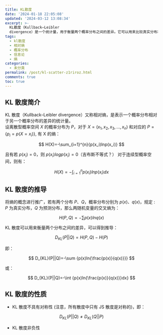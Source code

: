 ```yaml
---
title: KL散度
date: '2024-01-18 22:05:08'
updated: '2024-03-12 13:08:34'
excerpt: >-
  KL散度（Kullback–Leibler
  divergence）是一个统计量，用于衡量两个概率分布之间的差异。它可以用来比较真实分布和预测分布之间的差异，并具有非负性。KL散度不具有对称性，即D_{KL}(P||Q)不等于D_{KL}(Q||P)。
tags:
  - kl散度
  - 相对熵
  - 概率分布
  - 信息论
  - 熵
categories:
  - 未分类
permalink: /post/kl-scatter-z1riroz.html
comments: true
toc: true
---
```




## KL 散度简介

KL 散度（Kullback–Leibler divergence）又称相对熵，是表示一个概率分布相对于另一个概率分布的差异的统计量。  
设离散型概率空间 $X$ 的概率分布为 $P$，对于 $X=(x_1,x_2,x_3,...,x_n)$ 和对应的 $P=\{p_i=p(X=x_i)\}$, 有 X 的熵：

$$
H(X)=-\sum_{i=1}^{n}{p(x_i)lnp(x_i)}
$$

且有若 $p (x_i)=0$，则 $p (x_i) logp (x_i)=0$（吉布斯不等式？）
对于连续型概率空间，则有：

$$
H(X)=-\int_{i=1}^{n}{p(x_i)lnp(x_i)dx}
$$

## KL 散度的推导

将熵的概念进行推广，若有两个分布 $P、Q$，概率分布分别为 $p(x)、q(x)$，规定 : $P$ 为真实分布，$Q$ 为预测分布，那么两随机变量的交叉熵为：

$$
H(P,Q)=-\sum p(x)ln{q(x)}
$$

KL 散度可以用来衡量两个分布之间的差异，可以得到推导：

$$
D_{KL}(P||Q)=H(P,Q)-H(P)
$$

即：

$$
D_{KL}(P||Q)=-\sum {p(x)ln{\frac{p(x)}{q(x)}}}
$$

或：

$$
D_{KL}(P||Q)=-\int {p(x)ln{\frac{p(x)}{q(x)}}dx}
$$

## KL 散度的性质

* KL 散度不具有对称性 (注意，所有散度中只有 JS 散度是对称的)，即：

$$
D_{KL}(P||Q)\not =D_{KL}(Q||P)
$$

* KL 散度非负性

‍
